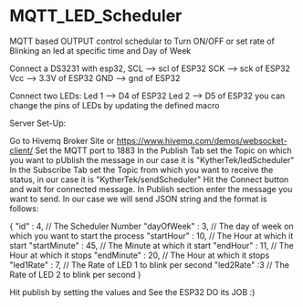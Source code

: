 # MQTT_LED_Scheduler
MQTT based OUTPUT control schedular to Turn ON/OFF or set rate of Blinking an led at specific time and Day of Week

Connect a DS3231 with esp32, 
	SCL --> scl of ESP32
	SCK --> sck of ESP32
	Vcc --> 3.3V of ESP32
	GND --> gnd of ESP32
	
Connect two LEDs:
	Led 1 --> D4 of ESP32
	Led 2 --> D5 of ESP32
	you can change the pins of LEDs by updating the defined macro
	
				
Server Set-Up:

Go to Hivemq Broker Site or https://www.hivemq.com/demos/websocket-client/
Set the MQTT port to 1883
In the Publish Tab set the Topic on which you want to pUblish the message in our case it is "KytherTek/ledScheduler"
In the Subscribe Tab set the Topic from which you want to receive the status, in our case it is "KytherTek/sendScheduler"
Hit the Connect button and wait for connected message.
In Publish section enter the message you want to send. In our case we will send JSON string and the format is follows:

{
"id"          : 4,   // The Scheduler Number
"dayOfWeek"   : 3,   // The day of week on which you want to start the process
"startHour"   : 10,  // The Hour at which it start
"startMinute" : 45,  // The Minute at which it start
"endHour"     : 11,  // The Hour at which it stops
"endMinute"   : 20,  // The Hour at which it stops
"led1Rate"    : 7,   // The Rate of LED 1 to blink per second
"led2Rate"    :3     // The Rate of LED 2 to blink per second
}


Hit publish by setting the values and See the ESP32 DO its JOB :)
